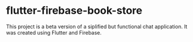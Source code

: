 # flutter-firebase-book-store
This project is a beta version of a siplified but functional chat application. It was created using Flutter and Firebase.
